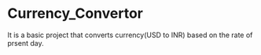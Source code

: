 # Currency_Convertor
It is a basic project that converts currency(USD to INR) based on the rate of prsent day.
